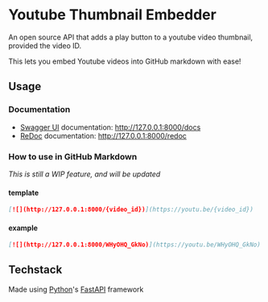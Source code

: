 # Youtube Thumbnail Embedder

An open source API that adds a play button to a youtube video thumbnail, provided the video ID.

This lets you embed Youtube videos into GitHub markdown with ease!

## Usage

### Documentation

- [Swagger UI](https://github.com/swagger-api/swagger-ui) documentation: <http://127.0.0.1:8000/docs>
- [ReDoc](https://github.com/Rebilly/ReDoc) documentation: <http://127.0.0.1:8000/redoc>

### How to use in GitHub Markdown

*This is still a WIP feature, and will be updated*

#### template

```md
[![](http://127.0.0.1:8000/{video_id})](https://youtu.be/{video_id})
```

#### example

```md
[![](http://127.0.0.1:8000/WHyOHQ_GkNo)](https://youtu.be/WHyOHQ_GkNo)
```

## Techstack

Made using [Python](https://www.python.org/)'s [FastAPI](https://fastapi.tiangolo.com/) framework
